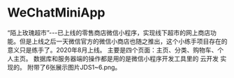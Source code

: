 # WeChatMiniApp
“陌上玫瑰超市”---已上线的零售商店微信小程序，实现线下超市的网上商店功能。但是上线之后一天微信官方的微信小商店也随之推出，这个小练手项目存在的意义只是练手了。2020年8月上线。
主要是四个页面：主页、分类、购物车、个人主页。
数据库和服务器端的操作都是用的是微信小程序开发工具里的 云开发 实现的。
附带了6张展示图片JDS1~6.png。
